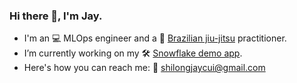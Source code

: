 ### Hi there 👋, I'm Jay.

- I'm an 💻 MLOps engineer and a 🥋 [Brazilian jiu-jitsu](https://en.wikipedia.org/wiki/Brazilian_jiu-jitsu) practitioner.
- I’m currently working on my 🛠️ [Snowflake demo app](https://github.com/shilongjaycui/snowflake-demo-app).
- Here's how you can reach me: 📧 shilongjaycui@gmail.com
